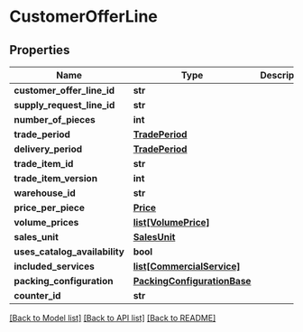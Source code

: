 # CustomerOfferLine

## Properties
Name | Type | Description | Notes
------------ | ------------- | ------------- | -------------
**customer_offer_line_id** | **str** |  | 
**supply_request_line_id** | **str** |  | [optional] 
**number_of_pieces** | **int** |  | 
**trade_period** | [**TradePeriod**](TradePeriod.md) |  | 
**delivery_period** | [**TradePeriod**](TradePeriod.md) |  | [optional] 
**trade_item_id** | **str** |  | 
**trade_item_version** | **int** |  | [optional] 
**warehouse_id** | **str** |  | 
**price_per_piece** | [**Price**](Price.md) |  | 
**volume_prices** | [**list[VolumePrice]**](VolumePrice.md) |  | 
**sales_unit** | [**SalesUnit**](SalesUnit.md) |  | 
**uses_catalog_availability** | **bool** |  | 
**included_services** | [**list[CommercialService]**](CommercialService.md) |  | 
**packing_configuration** | [**PackingConfigurationBase**](PackingConfigurationBase.md) |  | [optional] 
**counter_id** | **str** |  | [optional] 

[[Back to Model list]](../README.md#documentation-for-models) [[Back to API list]](../README.md#documentation-for-api-endpoints) [[Back to README]](../README.md)

